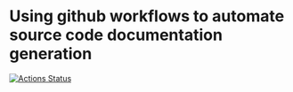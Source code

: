 # Using github workflows to automate source code documentation generation
[![Actions Status](https://github.com/terazus/tuto-docactions/workflows/Doc/badge.svg)](https://github.com/terazus>/tuto-docactions"/actions)
